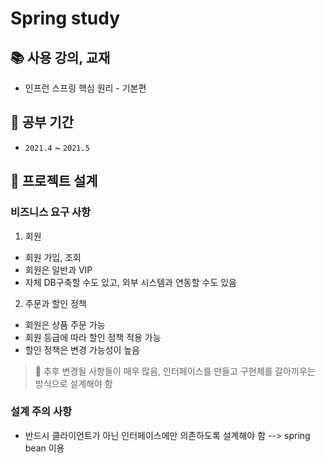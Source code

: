 # Spring study
## 📚 사용 강의, 교재
- 인프런 스프링 핵심 원리 - 기본편
## 📆 공부 기간
- `2021.4` ~ `2021.5`
## 📌 프로젝트 설계
### 비즈니스 요구 사항
1. 회원

- 회원 가입, 조회
- 회원은 일반과 VIP
- 자체 DB구축할 수도 있고, 외부 시스템과 연동할 수도 있음

2. 주문과 할인 정책

- 회원은 상품 주문 가능
- 회원 등급에 따라 할인 정책 적용 가능
- 할인 정책은 변경 가능성이 높음

> 🐺 추후 변경될 사항들이 매우 많음, 인터페이스를 만들고 구현체를 갈아끼우는 방식으로 설계해야 함
### 설계 주의 사항
- 반드시 클라이언트가 아닌 인터페이스에만 의존하도록 설계해야 함 --> spring bean 이용